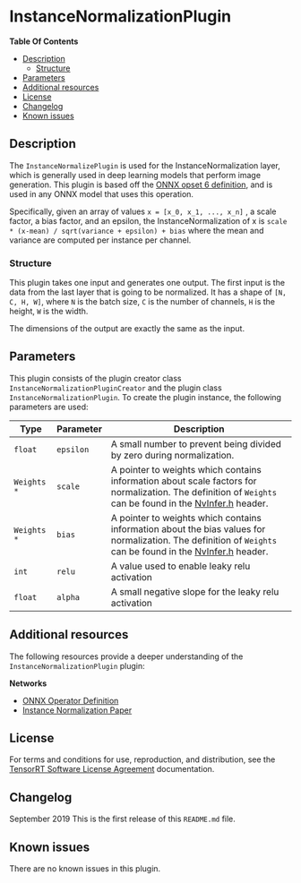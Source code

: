 # InstanceNormalizationPlugin

**Table Of Contents**
- [Description](#description)
    * [Structure](#structure)
- [Parameters](#parameters)
- [Additional resources](#additional-resources)
- [License](#license)
- [Changelog](#changelog)
- [Known issues](#known-issues)

## Description

The `InstanceNormalizePlugin` is used for the InstanceNormalization layer, which is generally used in deep learning models that perform image generation. This plugin is based off the [ONNX opset 6 definition](https://github.com/onnx/onnx/blob/master/docs/Operators.md#InstanceNormalization), and is used in any ONNX model that uses this operation.

Specifically, given an array of values `x = [x_0, x_1, ..., x_n]` , a scale factor, a bias factor, and an epsilon,  the InstanceNormalization of x is  `scale * (x-mean) / sqrt(variance + epsilon) + bias` where the mean and variance are computed per instance per channel.
  
### Structure

This plugin takes one input and generates one output. The first input is the data from the last layer that is going to be normalized. It has a shape of `[N, C, H, W]`, where `N` is the batch size, `C` is the number of channels, `H` is the height, `W` is the width. 

The dimensions of the output are exactly the same as the input.

## Parameters

This plugin consists of the plugin creator class `InstanceNormalizationPluginCreator` and the plugin class `InstanceNormalizationPlugin`. To create the plugin instance, the following parameters are used:

| Type       | Parameter                | Description
|------------|--------------------------|--------------------------------------------------------
|`float`     |`epsilon`                 |A small number to prevent being divided by zero during normalization.
|`Weights *` |`scale`                   |A pointer to weights which contains information about scale factors for normalization. The definition of `Weights` can be found in the [NvInfer.h](https://docs.nvidia.com/deeplearning/sdk/tensorrt-api/c_api/_nv_infer_8h_source.html) header.
|`Weights *` |`bias`                    |A pointer to weights which contains information about the bias values for normalization. The definition of `Weights` can be found in the [NvInfer.h](https://docs.nvidia.com/deeplearning/sdk/tensorrt-api/c_api/_nv_infer_8h_source.html) header.
|`int`       |`relu`                    |A value used to enable leaky relu activation
|`float`     |`alpha`                   |A small negative slope for the leaky relu activation 


## Additional resources

The following resources provide a deeper understanding of the `InstanceNormalizationPlugin` plugin:

**Networks**
- [ONNX Operator Definition](https://github.com/onnx/onnx/blob/master/docs/Operators.md#InstanceNormalization)    
- [Instance Normalization Paper](https://arxiv.org/abs/1607.08022)    

## License

For terms and conditions for use, reproduction, and distribution, see the [TensorRT Software License Agreement](https://docs.nvidia.com/deeplearning/sdk/tensorrt-sla/index.html) 
documentation.


## Changelog

September 2019
This is the first release of this `README.md` file.


## Known issues

There are no known issues in this plugin.
